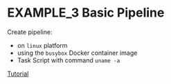 # EXAMPLE_3 Basic Pipeline

Create pipeline:
  - on `linux` platform
  - using the `busybox` Docker container image
  - Task Script with command `uname -a`
  
[Tutorial](https://concoursetutorial.com/basics/basic-pipeline/)




































